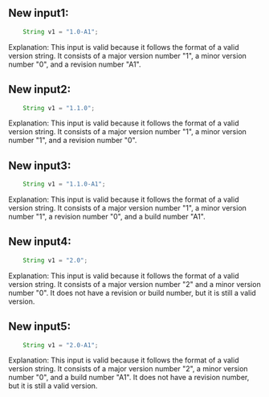 ## New input1:
```java
    String v1 = "1.0-A1";
```
Explanation: This input is valid because it follows the format of a valid version string. It consists of a major version number "1", a minor version number "0", and a revision number "A1".

## New input2:
```java
    String v1 = "1.1.0";
```
Explanation: This input is valid because it follows the format of a valid version string. It consists of a major version number "1", a minor version number "1", and a revision number "0".

## New input3:
```java
    String v1 = "1.1.0-A1";
```
Explanation: This input is valid because it follows the format of a valid version string. It consists of a major version number "1", a minor version number "1", a revision number "0", and a build number "A1".

## New input4:
```java
    String v1 = "2.0";
```
Explanation: This input is valid because it follows the format of a valid version string. It consists of a major version number "2" and a minor version number "0". It does not have a revision or build number, but it is still a valid version.

## New input5:
```java
    String v1 = "2.0-A1";
```
Explanation: This input is valid because it follows the format of a valid version string. It consists of a major version number "2", a minor version number "0", and a build number "A1". It does not have a revision number, but it is still a valid version.